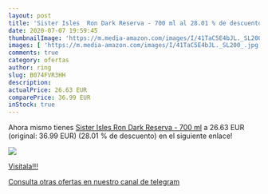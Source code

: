 ```yaml
---
layout: post
title: 'Sister Isles  Ron Dark Reserva - 700 ml al 28.01 % de descuento'
date: 2020-07-07 19:59:45
thumbnailImage: 'https://m.media-amazon.com/images/I/41TaC5E4bJL._SL200_.jpg'
images: [ 'https://m.media-amazon.com/images/I/41TaC5E4bJL._SL200_.jpg' ]
comments: true
category: ofertas
author: ring
slug: B074FVR3HH
description:
actualPrice: 26.63 EUR
comparePrice: 36.99 EUR
inStock: true
---
```


Ahora mismo tienes [Sister Isles  Ron Dark Reserva - 700 ml](https://www.amazon.com/dp/B074FVR3HH/?tag=redken08-20) a 26.63 EUR (original: 36.99 EUR) (28.01 %  de descuento) en el siguiente enlace!

[![](https://m.media-amazon.com/images/I/41TaC5E4bJL._SL200_.jpg)](https://www.amazon.com/dp/B074FVR3HH/?tag=redken08-20)

[Visítala!!!](https://www.amazon.com/dp/B074FVR3HH/?tag=redken08-20)

[Consulta otras ofertas en nuestro canal de telegram](https://t.me/s/ofertas25)
